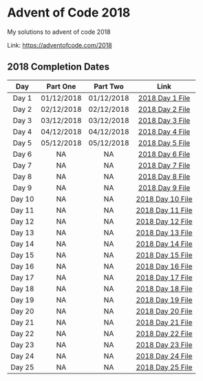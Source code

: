 # Advent of Code 2018

My solutions to advent of code 2018

Link: https://adventofcode.com/2018

## 2018 Completion Dates

|Day|Part One|Part Two|Link|
|:---:|:----:|:------:|:---:|
|Day 1|01/12/2018|01/12/2018|[2018 Day 1 File](https://github.com/Hopson97/advent-of-code/blob/master/cpp/2018/day1.cpp)|
|Day 2|02/12/2018|02/12/2018|[2018 Day 2 File](https://github.com/Hopson97/advent-of-code/blob/master/cpp/2018/day2.cpp)|
|Day 3|03/12/2018|03/12/2018|[2018 Day 3 File](https://github.com/Hopson97/advent-of-code/blob/master/cpp/2018/day3.cpp)|
|Day 4|04/12/2018|04/12/2018|[2018 Day 4 File](https://github.com/Hopson97/advent-of-code/blob/master/cpp/2018/day4.cpp)|
|Day 5|05/12/2018|05/12/2018|[2018 Day 5 File](https://github.com/Hopson97/advent-of-code/blob/master/cpp/2018/day5.cpp)|
|Day 6|NA|NA|[2018 Day 6 File](https://github.com/Hopson97/advent-of-code/blob/master/cpp/2018/day6.cpp)|
|Day 7|NA|NA|[2018 Day 7 File](https://github.com/Hopson97/advent-of-code/blob/master/cpp/2018/day7.cpp)|
|Day 8|NA|NA|[2018 Day 8 File](https://github.com/Hopson97/advent-of-code/blob/master/cpp/2018/day8.cpp)|
|Day 9|NA|NA|[2018 Day 9 File](https://github.com/Hopson97/advent-of-code/blob/master/cpp/2018/day9.cpp)|
|Day 10|NA|NA|[2018 Day 10 File](https://github.com/Hopson97/advent-of-code/blob/master/cpp/2018/day10.cpp)|
|Day 11|NA|NA|[2018 Day 11 File](https://github.com/Hopson97/advent-of-code/blob/master/cpp/2018/day11.cpp)|
|Day 12|NA|NA|[2018 Day 12 File](https://github.com/Hopson97/advent-of-code/blob/master/cpp/2018/day12.cpp)|
|Day 13|NA|NA|[2018 Day 13 File](https://github.com/Hopson97/advent-of-code/blob/master/cpp/2018/day13.cpp)|
|Day 14|NA|NA|[2018 Day 14 File](https://github.com/Hopson97/advent-of-code/blob/master/cpp/2018/day14.cpp)|
|Day 15|NA|NA|[2018 Day 15 File](https://github.com/Hopson97/advent-of-code/blob/master/cpp/2018/day15.cpp)|
|Day 16|NA|NA|[2018 Day 16 File](https://github.com/Hopson97/advent-of-code/blob/master/cpp/2018/day16.cpp)|
|Day 17|NA|NA|[2018 Day 17 File](https://github.com/Hopson97/advent-of-code/blob/master/cpp/2018/day17.cpp)|
|Day 18|NA|NA|[2018 Day 18 File](https://github.com/Hopson97/advent-of-code/blob/master/cpp/2018/day18.cpp)|
|Day 19|NA|NA|[2018 Day 19 File](https://github.com/Hopson97/advent-of-code/blob/master/cpp/2018/day19.cpp)|
|Day 20|NA|NA|[2018 Day 20 File](https://github.com/Hopson97/advent-of-code/blob/master/cpp/2018/day20.cpp)|
|Day 21|NA|NA|[2018 Day 21 File](https://github.com/Hopson97/advent-of-code/blob/master/cpp/2018/day21.cpp)|
|Day 22|NA|NA|[2018 Day 22 File](https://github.com/Hopson97/advent-of-code/blob/master/cpp/2018/day22.cpp)|
|Day 23|NA|NA|[2018 Day 23 File](https://github.com/Hopson97/advent-of-code/blob/master/cpp/2018/day23.cpp)|
|Day 24|NA|NA|[2018 Day 24 File](https://github.com/Hopson97/advent-of-code/blob/master/cpp/2018/day24.cpp)|
|Day 25|NA|NA|[2018 Day 25 File](https://github.com/Hopson97/advent-of-code/blob/master/cpp/2018/day25.cpp)|
